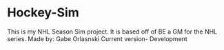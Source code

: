 Hockey-Sim
==========
This is my NHL Season Sim project. It is based off of BE a GM for the NHL series.
Made by:
Gabe Orlasnski
Current version-  Development
